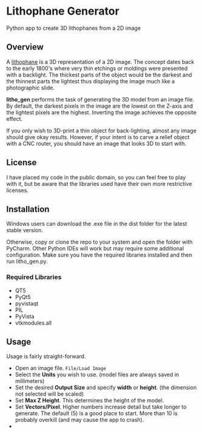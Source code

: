 # Lithophane Generator

Python app to create 3D lithophanes from a 2D image

## Overview

A [lithophane](https://en.wikipedia.org/wiki/Lithophane) is a 3D representation of a 2D image. The concept dates back 
to the early 1800's where very thin etchings or moldings were presented with a backlight. The thickest parts of the 
object would be the darkest and the thinnest parts the lightest thus displaying the image much like a photographic slide.

**litho_gen** performs the task of generating the 3D model from an image file. By default, the darkest pixels in the 
image are the lowest on the Z-axis and the lightest pixels are the highest. Inverting the image achieves the 
opposite effect.

If you only wish to 3D-print a thin object for back-lighting, almost any image should give okay results. However, 
if your intent is to carve a relief object with a CNC router, you should have an image that looks 3D to start with.

## License

I have placed my code in the public domain, so you can feel free to play with it, but be aware that the libraries 
used have their own more restrictive licenses.

## Installation

Windows users can download the .exe file in the dist folder for the latest stable version. 

Otherwise, copy or clone the repo to your system and open the folder with PyCharm. Other Python IDEs will work but 
may require some additional configuration. Make sure you have the required libraries installed and then run litho_gen.py.

### Required Libraries

 - QT5
 - PyQt5
 - pyvistaqt
 - PIL
 - PyVista
 - vtkmodules.all

## Usage

Usage is fairly straight-forward. 
 - Open an image file. `File/Load Image`
 - Select the **Units** you wish to use. (model files are always saved in millimeters) 
 - Set the desired **Output Size** and specify **width** or **height**. (the dimension not selected will be scaled)
 - Set **Max Z Height**. This determines the height of the model.
 - Set **Vectors/Pixel**. Higher numbers increase detail but take longer to generate. The default (5) is a good 
place to start. More than 10 is probably overkill (and may cause the app to crash).
 - 
